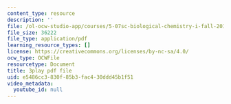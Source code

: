 ```yaml
---
content_type: resource
description: ''
file: /ol-ocw-studio-app/courses/5-07sc-biological-chemistry-i-fall-2013/e5486cc3830f85b3fac430ddd45b1f51_qa8IepmE5Mw.pdf
file_size: 36222
file_type: application/pdf
learning_resource_types: []
license: https://creativecommons.org/licenses/by-nc-sa/4.0/
ocw_type: OCWFile
resourcetype: Document
title: 3play pdf file
uid: e5486cc3-830f-85b3-fac4-30ddd45b1f51
video_metadata:
  youtube_id: null
---
```

